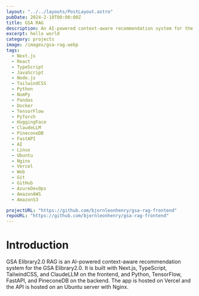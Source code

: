 ```yaml
---
layout: "../../layouts/PostLayout.astro"
pubDate: 2024-2-10T00:00:00Z
title: GSA RAG
description: An AI-powered context-aware recommendation system for the GSA Elibrary2.0.
excerpt: hello world
category: projects
image: /images/gsa-rag.webp
tags:
  - Next.js
  - React
  - TypeScript
  - JavaScript
  - Node.js
  - TailwindCSS
  - Python
  - NumPy
  - Pandas
  - Docker
  - TensorFlow
  - PyTorch
  - HuggingFace
  - ClaudeLLM
  - PineconeDB
  - FastAPI
  - AI
  - Linux
  - Ubuntu
  - Nginx
  - Vercel
  - Web
  - Git
  - GitHub
  - AzureDevOps
  - AmazonAWS
  - AmazonS3

projectURL: "https://github.com/bjornleonhenry/gsa-rag-frontend"
repoURL: "https://github.com/bjornleonhenry/gsa-rag-frontend"
---
```


# Introduction

GSA Elibrary2.0 RAG is an AI-powered context-aware recommendation system for the GSA Elibrary2.0. It is built with Next.js, TypeScript, TailwindCSS, and ClaudeLLM on the frontend, and Python, TensorFlow, FastAPI, and PineconeDB on the backend. The app is hosted on Vercel and the API is hosted on an Ubuntu server with Nginx.
